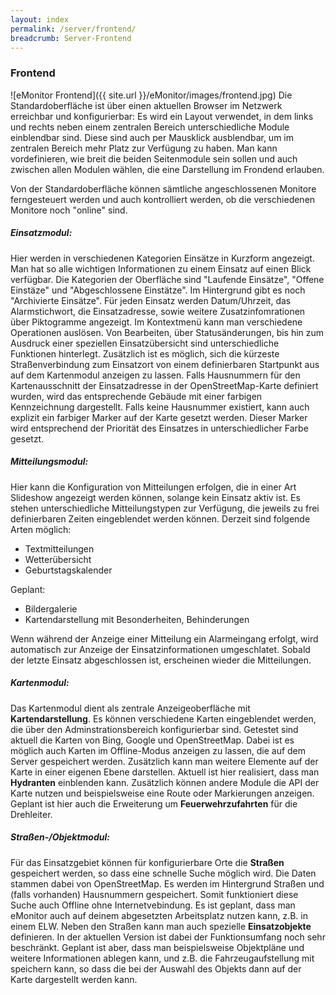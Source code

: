 ```yaml
---
layout: index
permalink: /server/frontend/
breadcrumb: Server-Frontend
---
```

### Frontend

![eMonitor Frontend]({{ site.url }}/eMonitor/images/frontend.jpg) Die Standardoberfläche ist über einen aktuellen Browser im Netzwerk erreichbar und konfigurierbar: Es wird ein Layout 
verwendet, in dem links und rechts neben einem zentralen Bereich unterschiedliche Module einblendbar sind. Diese sind 
auch per Mausklick ausblendbar, um im zentralen Bereich mehr Platz zur Verfügung zu haben. Man kann vordefinieren, wie 
breit die beiden Seitenmodule sein sollen und auch zwischen allen Modulen wählen, die eine Darstellung im Frondend 
erlauben.

Von der Standardoberfläche können sämtliche angeschlossenen Monitore ferngesteuert werden und auch kontrolliert werden, 
ob die verschiedenen Monitore noch "online" sind.

##### Einsatzmodul:

Hier werden in verschiedenen Kategorien Einsätze in Kurzform angezeigt. Man hat so alle wichtigen Informationen zu 
einem Einsatz auf einen Blick verfügbar. Die Kategorien der Oberfläche sind "Laufende Einsätze", "Offene Einstäze" und 
"Abgeschlossene Einstätze". Im Hintergrund gibt es noch "Archivierte Einsätze".
Für jeden Einsatz werden Datum/Uhrzeit, das Alarmstichwort, die Einsatzadresse, sowie weitere Zusatzinfomrationen über 
Piktogramme angezeigt. Im Kontextmenü kann man verschiedene Operationen auslösen. Von Bearbeiten, über Statusänderungen,
 bis hin zum Ausdruck einer speziellen Einsatzübersicht sind unterschiedliche Funktionen hinterlegt.
Zusätzlich ist es möglich, sich die kürzeste Straßenverbindung zum Einsatzort von einem definierbaren Startpunkt aus 
auf dem Kartenmodul anzeigen zu lassen.
Falls Hausnummern für den Kartenausschnitt der Einsatzadresse in der OpenStreetMap-Karte definiert wurden, wird das 
entsprechende Gebäude mit einer farbigen Kennzeichnung dargestellt. Falls keine Hausnummer existiert, kann auch explizit
 ein farbiger Marker auf der Karte gesetzt werden. Dieser Marker wird entsprechend der Priorität des Einsatzes in 
 unterschiedlicher Farbe gesetzt.

##### Mitteilungsmodul:

Hier kann die Konfiguration von Mitteilungen erfolgen, die in einer Art Slideshow angezeigt werden können, solange kein 
Einsatz aktiv ist. Es stehen unterschiedliche Mitteilungstypen zur Verfügung, die jeweils zu frei definierbaren Zeiten 
eingeblendet werden können. Derzeit sind folgende Arten möglich:

* Textmitteilungen
* Wetterübersicht
* Geburtstagskalender

Geplant:

* Bildergalerie
* Kartendarstellung mit Besonderheiten, Behinderungen

Wenn während der Anzeige einer Mitteilung ein Alarmeingang erfolgt, wird automatisch zur Anzeige der 
Einsatzinformationen umgeschlatet. Sobald der letzte Einsatz abgeschlossen ist, erscheinen wieder die Mitteilungen.

##### Kartenmodul:

Das Kartenmodul dient als zentrale Anzeigeoberfläche mit **Kartendarstellung**. Es können verschiedene Karten eingeblendet 
werden, die über den Adminstrationsbereich konfigurierbar sind. Getestet sind aktuell die Karten von Bing, Google und 
OpenStreetMap. Dabei ist es möglich auch Karten im Offline-Modus anzeigen zu lassen, die auf dem Server gespeichert 
werden.
Zusätzlich kann man weitere Elemente auf der Karte in einer eigenen Ebene darstellen. Aktuell ist hier realisiert, dass 
man **Hydranten** einblenden kann.
Zusätzlich können andere Module die API der Karte nutzen und beispielsweise eine Route oder Markierungen anzeigen. 
Geplant ist hier auch die Erweiterung um **Feuerwehrzufahrten** für die Drehleiter.

##### Straßen-/Objektmodul:

Für das Einsatzgebiet können für konfigurierbare Orte die **Straßen** gespeichert werden, so dass eine schnelle Suche 
möglich wird. Die Daten stammen dabei von OpenStreetMap. Es werden im Hintergrund Straßen und (falls vorhanden) 
Hausnummern gespeichert. Somit funktioniert diese Suche auch Offline ohne Internetvebindung. Es ist geplant, dass man 
eMonitor auch auf deinem abgesetzten Arbeitsplatz nutzen kann, z.B. in einem ELW.
Neben den Straßen kann man auch spezielle **Einsatzobjekte** definieren. In der aktuellen Version ist dabei der 
Funktionsumfang noch sehr beschränkt. Geplant ist aber, dass man beispielsweise Objektpläne und weitere Informationen 
ablegen kann, und z.B. die Fahrzeugaufstellung mit speichern kann, so dass die bei der Auswahl des Objekts dann auf der 
Karte dargestellt werden kann.
